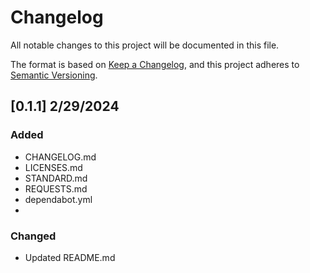 # Changelog

All notable changes to this project will be documented in this file.

The format is based on [Keep a Changelog](https://keepachangelog.com/en/1.1.0/),
and this project adheres to [Semantic Versioning](https://semver.org/spec/v2.0.0.html).

## [0.1.1] 2/29/2024 

### Added
- CHANGELOG.md
- LICENSES.md
- STANDARD.md
- REQUESTS.md
- dependabot.yml
- 
### Changed
- Updated README.md
  
